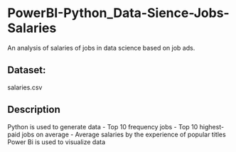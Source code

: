 # PowerBI-Python_Data-Sience-Jobs-Salaries
   An analysis of salaries of jobs in data science based on job ads.

## Dataset:
   salaries.csv

## Description
   Python is used to generate data
      - Top 10 frequency jobs
      - Top 10 highest-paid jobs on average
      - Average salaries by the experience of popular titles
   Power Bi is used to visualize data
